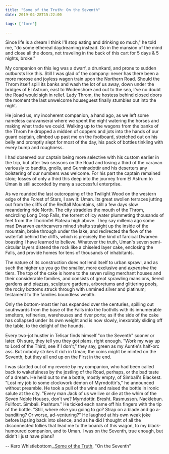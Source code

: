 ```yaml
---
title: "Some of the Truth: On the Seventh"
date: 2019-04-28T15:22:00

tags: ['lore']

---
```


Since life is a dream I think I'll stop eating and drinking so much," he told me, "do some ethereal
daydreaming instead. Go in the mansion of the mind and close all the doors, not traveling in the
back of this cart for 5 days & 5 nights, broke."

My companion on this leg was a dwarf, a drunkard, and prone to sudden outbursts like this. Still I
was glad of the company: never has there been a more morose and joyless wagon train upon the
Northern Road. Should the Throm itself spill its banks and wash the lot of us away, down under the
bridges of El Astrum, east to Wodenshore and out to the sea, I've no doubt the Road would sigh in
relief. Lady Throm, the hostess behind closed doors the moment the last unwelcome houseguest finally
stumbles out into the night.

He joined us, my incoherent companion, a hand ago, as we left some nameless caravanserai where we
spent the night watering the horses and making what trade we could. Walking up to the wagons from
the banks of the Throm he dropped a midden of coppers and jots into the hands of our guard captain,
climbed up past me on the footboard, stretched out on his belly and promptly slept for most of the
day, his pack of bottles tinkling with every bump and roughness.

I had observed our captain being more selective with his custom earlier in the trip, but after two 
seasons on the Road and losing a third of the caravan variously to bandits, gnolls, and
Gurminsdottir and his deserters any bolstering of our numbers was welcome. For his part the captain
remained stoic; losses of only a third this deep into the journey from El Astrum to Uman is still
accorded by many a successful enterprise.

As we rounded the last outcropping of the Twilight Wood on the western edge of the Forest of Stars,
I saw it: Uman. Its great swollen terraces jutting out from the cliffs of the Redfall Mountains,
still a few days slow meandering ride North. The city straddles the mouth of the Throm, encircling
Long Drop Falls, the torrent of icy water plummeting thousands of feet from the Thorimfel Plateau
high above. They say millenia ago some mad Dwarven earthcarvers mined shafts straight up the inside
of the mountain, broke through under the lake, and redirected the flow of the waterfall behind the
cliffs, which is precisely the kind of farcical Dwarven boasting I have learned to believe. Whatever
the truth, Uman's seven semi-circular layers distend the rock like a chiseled layer cake, enclosing
the Falls, and provide homes for tens of thousands of inhabitants.

The nature of its construction does not lend itself to urban sprawl, and as such the higher up you
go the smaller, more exclusive and *expensive* the tiers. The top of the cake is home to the seven
ruling merchant houses and their considerable families, and consists of great sprawling mansions,
tiered gardens and piazzas, sculpture gardens, arboretums and glittering pools, the rocky bottoms
struck through with unmined silver and platinum; testament to the families boundless wealth.

Only the bottom-most tier has expanded over the centuries, spilling out southwards from the base of
the Falls into the foothills with its innumerable smelters, refineries, warehouses and river ports;
as if the side of the cake has collapsed under its own weight and is now slowly, inexorably sliding
off the table, to the delight of the hounds.

Every two-jot hustler in Telisar finds himself "on the Seventh" sooner or later. Oh sure, they tell
you they got plans, right enough. "Work my way up to Lord of the Third, see if I don't," they say,
green as my Auntie's half-orc ass. But nobody strikes it rich in Uman; the coins might be minted on
the Seventh, but they all end up on the First in the end.

I was startled out of my reverie by my companion, who had been called back to wakefulness by the
jostling of the Road, perhaps, or the bad taste of a dream. He held out to me a bottle, mostly
empty, of Simbali's Blackest. "Lost my job to some clockwork demon of Myrndottir's," he announced
without preamble. He took a pull of the wine and raised the bottle in ironic salute at the city.
"Every man Jack of us we live or die at the whim of the Seven Noble Houses, don't we?  Myrndottir.
Bresht. Rasmusson. Nacklebun. Fullfoot. Simbali. Pashtum." He ticked each name off his fingers with
the tip of the bottle. "Still, where else you going to go? Strap on a blade and go a-banditing? Or
worse, ad-venturing?" He laughed at his own weak joke before lapsing back into silence, and as he did
I thought of all the disconnected follies that lead me to the boards of this wagon, to my
black-humoured companion, and to Uman. I was on the Seventh, true enough, but didn't I just have
plans?


-- Kero Whistlebottom,_<u>Some of the Truth</u>, "On the Seventh"
